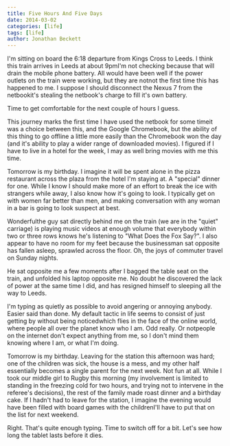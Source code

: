 ```yaml
---
title: Five Hours And Five Days
date: 2014-03-02
categories: [life]
tags: [life]
author: Jonathan Beckett
---
```


I'm sitting on board the 6:18 departure from Kings Cross to Leeds. I think this train arrives in Leeds at about 9pmI'm not checking because that will drain the mobile phone battery. All would have been well if the power outlets on the train were working, but they are notnot the first time this has happened to me. I suppose I should disconnect the Nexus 7 from the netbookit's stealing the netbook's charge to fill it's own battery.

Time to get comfortable for the next couple of hours I guess.

This journey marks the first time I have used the netbook for some timeit was a choice between this, and the Google Chromebook, but the ability of this thing to go offline a little more easily than the Chromebook won the day (and it's ability to play a wider range of downloaded movies). I figured if I have to live in a hotel for the week, I may as well bring movies with me this time.

Tomorrow is my birthday. I imagine it will be spent alone in the pizza restaurant across the plaza from the hotel I'm staying at. A "special" dinner for one. While I know I should make more of an effort to break the ice with strangers while away, I also know how it's going to look. I typically get on with women far better than men, and making conversation with any woman in a bar is going to look suspect at best.

Wonderfulthe guy sat directly behind me on the train (we are in the "quiet" carriage) is playing music videos at enough volume that everybody within two or three rows knows he's listening to "What Does the Fox Say?". I also appear to have no room for my feet because the businessman sat opposite has fallen asleep, sprawled across the floor. Oh, the joys of commuter travel on Sunday nights.

He sat opposite me a few moments after I bagged the table seat on the train, and unfolded his laptop opposite me. No doubt he discovered the lack of power at the same time I did, and has resigned himself to sleeping all the way to Leeds.

I'm typing as quietly as possible to avoid angering or annoying anybody. Easier said than done. My default tactic in life seems to consist of just getting by without being noticedwhich flies in the face of the online world, where people all over the planet know who I am. Odd really. Or notpeople on the internet don't expect anything from me, so I don't mind them knowing where I am, or what I'm doing.

Tomorrow is my birthday. Leaving for the station this afternoon was hard; one of the children was sick, the house is a mess, and my other half essentially becomes a single parent for the next week. Not fun at all. While I took our middle girl to Rugby this morning (my involvement is limited to standing in the freezing cold for two hours, and trying not to intervene in the referee's decisions), the rest of the family made roast dinner and a birthday cake. If I hadn't had to leave for the station, I imagine the evening would have been filled with board games with the childrenI'll have to put that on the list for next weekend.

Right. That's quite enough typing. Time to switch off for a bit. Let's see how long the tablet lasts before it dies.